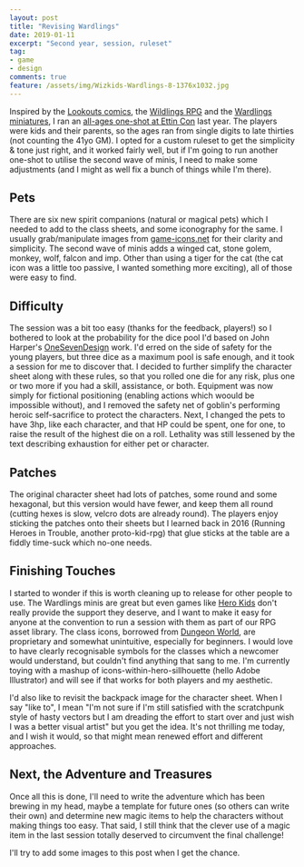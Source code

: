 ```yaml
---
layout: post
title: "Revising Wardlings"
date: 2019-01-11
excerpt: "Second year, session, ruleset"
tag:
- game
- design
comments: true
feature: /assets/img/Wizkids-Wardlings-8-1376x1032.jpg
---
```


Inspired by the [Lookouts comics](https://www.penny-arcade.com/comic/story/may-we-die-in-the-forest-part-1), the [Wildlings RPG](http://www.onesevendesign.com/wildlings/wildlings.pdf) and the [Wardlings miniatures](https://wizkids.com/wardlings-w2), I ran an [all-ages one-shot at Ettin Con](https://www.eventbrite.com.au/e/wardlings-tickets-46249534603) last year. The players were kids and their parents, so the ages ran from single digits to late thirties (not counting the 41yo GM). I opted for a custom ruleset to get the simplicity & tone just right, and it worked fairly well, but if I'm going to run another one-shot to utilise the second wave of minis, I need to make some adjustments (and I might as well fix a bunch of things while I'm there).

## Pets

There are six new spirit companions (natural or magical pets) which I needed to add to the class sheets, and some iconography for the same. I usually grab/manipulate images from [game-icons.net](https://game-icons.net) for their clarity and simplicity. The second wave of minis adds a winged cat, stone golem, monkey, wolf, falcon and imp. Other than using a tiger for the cat (the cat icon was a little too passive, I wanted something more exciting), all of those were easy to find.

## Difficulty

The session was a bit too easy (thanks for the feedback, players!) so I bothered to look at the probability for the dice pool I'd based on John Harper's [OneSevenDesign](http://www.onesevendesign.com) work. I'd erred on the side of safety for the young players, but three dice as a maximum pool is safe enough, and it took a session for me to discover that. I decided to further simplify the character sheet along with these rules, so that you rolled one die for any risk, plus one or two more if you had a skill, assistance, or both. Equipment was now simply for fictional positioning (enabling actions which woould be impossible without), and I removed the safety net of goblin's performing heroic self-sacrifice to protect the characters. Next, I changed the pets to have 3hp, like each character, and that HP could be spent, one for one, to raise the result of the highest die on a roll. Lethality was still lessened by the text describing exhaustion for either pet or character.

## Patches

The original character sheet had lots of patches, some round and some hexagonal, but this version would have fewer, and keep them all round (cutting hexes is slow, velcro dots are already round). The players enjoy sticking the patches onto their sheets but I learned back in 2016 (Running Heroes in Trouble, another proto-kid-rpg) that glue sticks at the table are a fiddly time-suck which no-one needs.

## Finishing Touches

I started to wonder if this is worth cleaning up to release for other people to use. The Wardlings minis are great but even games like [Hero Kids](https://herokidsrpg.blogspot.com) don't really provide the support they deserve, and I want to make it easy for anyone at the convention to run a session with them as part of our RPG asset library. The class icons, borrowed from [Dungeon World](https://dungeon.world), are proprietary and somewhat unintuitive, especially for beginners. I would love to have clearly recognisable symbols for the classes which a newcomer would understand, but couldn't find anything that sang to me. I'm currently toying with a mashup of icons-within-hero-sillhouette (hello Adobe Illustrator) and will see if that works for both players and my aesthetic. 

I'd also like to revisit the backpack image for the character sheet. When I say "like to", I mean "I'm not sure if I'm still satisfied with the scratchpunk style of hasty vectors but I am dreading the effort to start over and just wish I was a better visual artist" but you get the idea. It's not thrilling me today, and I wish it would, so that might mean renewed effort and different approaches.

## Next, the Adventure and Treasures

Once all this is done, I'll need to write the adventure which has been brewing in my head, maybe a template for future ones (so others can write their own) and determine new magic items to help the characters without making things too easy. That said, I still think that the clever use of a magic item in the last session totally deserved to circumvent the final challenge!

I'll try to add some images to this post when I get the chance.

